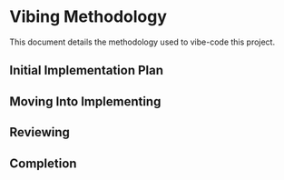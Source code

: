 # Vibing Methodology

This document details the methodology used to vibe-code this project.

## Initial Implementation Plan

## Moving Into Implementing

## Reviewing

## Completion
